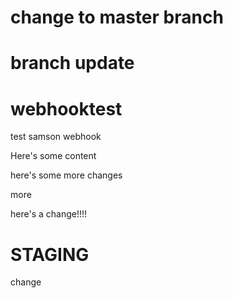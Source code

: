 # change to master branch
# branch update
# webhooktest
test samson webhook

Here's some content

here's some more changes

more

here's a change!!!!

# STAGING

change